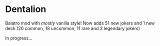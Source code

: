 # Dentalion
Balatro mod with *mostly* vanilla style! Now adds 51 new jokers and 1 new deck
(20 common, 18 uncommon, 11 rare and 2 legendary jokers)

In progress...
